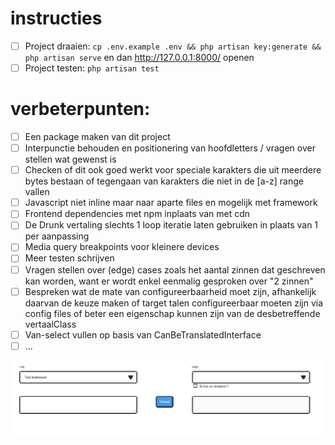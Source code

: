 # instructies
 - [ ] Project draaien: `cp .env.example .env && php artisan key:generate && php artisan serve` en dan http://127.0.0.1:8000/ openen
 - [ ] Project testen: `php artisan test`

# verbeterpunten:
- [ ] Een package maken van dit project
- [ ] Interpunctie behouden en positionering van hoofdletters / vragen over stellen wat gewenst is
- [ ] Checken of dit ook goed werkt voor speciale karakters die uit meerdere bytes bestaan of tegengaan van karakters die niet in de [a-z] range vallen 
- [ ] Javascript niet inline maar naar aparte files en mogelijk met framework
- [ ] Frontend dependencies met npm inplaats van met cdn 
- [ ] De Drunk vertaling slechts 1 loop iteratie laten gebruiken in plaats van 1 per aanpassing
- [ ] Media query breakpoints voor kleinere devices
- [ ] Meer testen schrijven
- [ ] Vragen stellen over (edge) cases zoals het aantal zinnen dat geschreven kan worden, want er wordt enkel eenmalig gesproken over "2 zinnen"
- [ ] Bespreken wat de mate van configureerbaarheid moet zijn, afhankelijk daarvan de keuze maken of target talen configureerbaar moeten zijn via config files of beter een eigenschap kunnen zijn van de desbetreffende vertaalClass
- [ ] Van-select vullen op basis van CanBeTranslatedInterface 
- [ ] ...

![](https://raw.githubusercontent.com/thomasmoors/dierenvertaler/master/screenshot.png)
